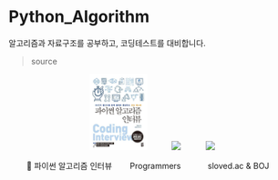 # Python_Algorithm

알고리즘과 자료구조를 공부하고, 코딩테스트를 대비합니다.

> source

<p align ="center">
    <img src="imgs/../imgs/파이썬-알고리즘-인터뷰.jpg" width="20%">&nbsp;&nbsp;&nbsp;&nbsp;&nbsp;&nbsp;&nbsp;&nbsp;&nbsp;&nbsp;
    <img src="https://noticon-static.tammolo.com/dgggcrkxq/image/upload/v1621451894/noticon/wbx6sz7ouccpnmbmvf3k.png" width="20%">&nbsp;&nbsp;&nbsp;&nbsp;&nbsp;&nbsp;&nbsp;&nbsp;&nbsp;&nbsp;
    <img src="https://noticon-static.tammolo.com/dgggcrkxq/image/upload/v1613401545/noticon/wqon5slaxcrs0omqqgk0.png" width="20%">
</p>
<p>
&nbsp;&nbsp;&nbsp;&nbsp;&nbsp;&nbsp;&nbsp;&nbsp;📘 파이썬 알고리즘 인터뷰 &nbsp;&nbsp;&nbsp;&nbsp;&nbsp;&nbsp;&nbsp;Programmers &nbsp;&nbsp;&nbsp;&nbsp;&nbsp;&nbsp;&nbsp;&nbsp;&nbsp;&nbsp;&nbsp;sloved.ac & BOJ
</p>